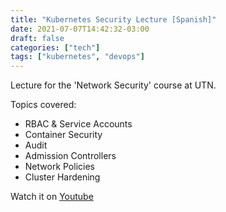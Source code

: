 ```yaml
---
title: "Kubernetes Security Lecture [Spanish]"
date: 2021-07-07T14:42:32-03:00
draft: false
categories: ["tech"]
tags: ["kubernetes", "devops"]
---
```


Lecture for the 'Network Security' course at UTN. 

Topics covered:
- RBAC & Service Accounts 
- Container Security
- Audit
- Admission Controllers
- Network Policies 
- Cluster Hardening

Watch it on [Youtube](https://www.youtube.com/watch?v=Z1PzO8eT_qs&t=1537s)

